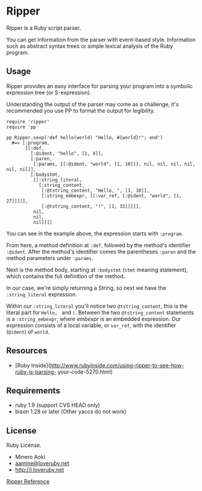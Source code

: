 # Ripper

Ripper is a Ruby script parser.

You can get information from the parser with event-based style. Information
such as abstract syntax trees or simple lexical analysis of the Ruby program.

## Usage

Ripper provides an easy interface for parsing your program into a symbolic
expression tree (or S-expression).

Understanding the output of the parser may come as a challenge, it's
recommended you use PP to format the output for legibility.

    require 'ripper'
    require 'pp'

    pp Ripper.sexp('def hello(world) "Hello, #{world}!"; end')
      #=> [:program,
           [[:def,
             [:@ident, "hello", [1, 4]],
             [:paren,
              [:params, [[:@ident, "world", [1, 10]]], nil, nil, nil, nil, nil, nil]],
             [:bodystmt,
              [[:string_literal,
                [:string_content,
                 [:@tstring_content, "Hello, ", [1, 18]],
                 [:string_embexpr, [[:var_ref, [:@ident, "world", [1, 27]]]]],
                 [:@tstring_content, "!", [1, 33]]]]],
              nil,
              nil,
              nil]]]]

You can see in the example above, the expression starts with `:program`.

From here, a method definition at `:def`, followed by the method's identifier
`:@ident`. After the method's identifier comes the parentheses `:paren` and
the method parameters under `:params`.

Next is the method body, starting at `:bodystmt` (`stmt` meaning statement),
which contains the full definition of the method.

In our case, we're simply returning a String, so next we have the
`:string_literal` expression.

Within our `:string_literal` you'll notice two `@tstring_content`, this is the
literal part for `Hello, ` and `!`. Between the two `@tstring_content`
statements is a `:string_embexpr`, where *embexpr* is an embedded expression.
Our expression consists of a local variable, or `var_ref`, with the identifier
(`@ident`) of `world`.

## Resources

*   [Ruby
    Inside](http://www.rubyinside.com/using-ripper-to-see-how-ruby-is-parsing-
    your-code-5270.html)


## Requirements

*   ruby 1.9 (support CVS HEAD only)
*   bison 1.28 or later (Other yaccs do not work)


## License

Ruby License.

*   Minero Aoki
*   aamine@loveruby.net
*   http://i.loveruby.net


[Ripper Reference](https://ruby-doc.org/stdlib-2.7.0/libdoc/ripper/rdoc/Ripper.html)